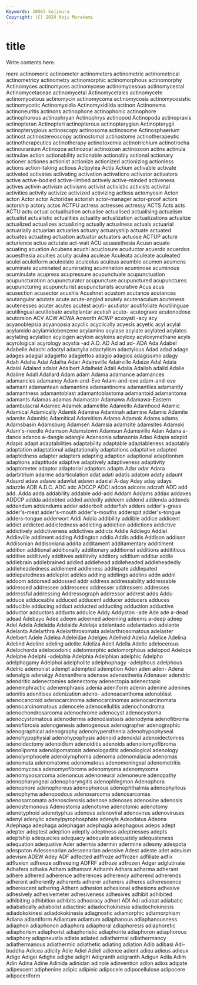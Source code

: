 ```yaml
---
Keywords: 30563 kojimura
Copyright: (C) 2024 Koji Murakami
---
```


# title

Write contents here.



mere
actinomeric actinometer actinometers actinometric actinometrical actinometricy actinometry actinomorphic actinomorphous actinomorphy
Actinomyces actinomyces actinomycese actinomycesous actinomycestal Actinomycetaceae actinomycetal Actinomycetales actinomycete actinomycetous
actinomycin actinomycoma actinomycosis actinomycosistic actinomycotic Actinomyxidia Actinomyxidiida actinon Actinonema actinoneuritis
actinons actinophone actinophonic actinophore actinophorous actinophryan Actinophrys actinopod Actinopoda actinopraxis
actinopteran Actinopteri actinopterous actinopterygian Actinopterygii actinopterygious actinoscopy actinosoma actinosome Actinosphaerium
actinost actinostereoscopy actinostomal actinostome actinotherapeutic actinotherapeutics actinotherapy actinotoxemia actinotrichium actinotrocha
actinouranium Actinozoa actinozoal actinozoan actinozoon actins actinula actinulae action actionability
actionable actionably actional actionary actioner actiones actionist actionize actionized actionizing
actionless actions action-taking actious Actipylea Actis Actium activable activate activated
activates activating activation activations activator activators active active-bodied active-limbed actively
active-minded activeness actives activin activism activisms activist activistic activists activital
activities activity activize activized activizing actless actomyosin Acton acton Actor
actor Actoridae actorish actor-manager actor-proof actors actorship actory actos ACTPU
actress actresses actressy ACTS Acts acts ACTU actu actual actualisation
actualise actualised actualising actualism actualist actualistic actualities actuality actualization actualizations
actualize actualized actualizes actualizing actually actualness actuals actuarial actuarially actuarian
actuaries actuary actuaryship actuate actuated actuates actuating actuation actuator actuators
actuose ACTUP acture acturience actus actutate act-wait ACU acuaesthesia Acuan
acuate acuating acuation Acubens acuchi acuclosure acuductor acuerdo acuerdos acuesthesia
acuities acuity aculea aculeae Aculeata aculeate aculeated aculei aculeiform aculeolate
aculeolus aculeus acumble acumen acumens acuminate acuminated acuminating acumination acuminose
acuminous acuminulate acupress acupressure acupunctuate acupunctuation acupuncturation acupuncturator acupuncture acupunctured
acupunctures acupuncturing acupuncturist acupuncturists acurative Acus acus acusection acusector acushla
Acushnet acustom acutance acutances acutangular acutate acute acute-angled acutely acutenaculum
acuteness acutenesses acuter acutes acutest acuti- acutiator acutifoliate Acutilinguae acutilingual
acutilobate acutiplantar acutish acuto- acutograve acutonodose acutorsion ACV ACW ACWA
Acworth ACWP acxoyatl -acy acy acyanoblepsia acyanopsia acyclic acyclically acyesis
acyetic acyl acylal acylamido acylamidobenzene acylamino acylase acylate acylated acylates
acylating acylation acylogen acyloin acyloins acyloxy acyloxymethane acyls acyrological acyrology
acystia -ad A.D. AD Ad ad ad- ADA Ada Adabel
Adabelle Adachi adactyl adactylia adactylism adactylous Adad adad adage adages
adagial adagietto adagiettos adagio adagios adagissimo adagy Adah Adaha Adai
Adaiha Adair Adairsville Adairville Adaize Adal Adala Adalai Adalard adalat
Adalbert Adalheid Adali Adalia Adaliah adalid Adalie Adaline Adall Adallard
Adam adam Adama adamance adamances adamancies adamancy Adam-and-Eve Adam-and-eve adam-and-eve
adamant adamantean adamantine adamantinoma adamantlies adamantly adamantness adamantoblast adamantoblastoma adamantoid
adamantoma adamants Adamas adamas Adamastor Adamawa Adamawa-Eastern adambulacral Adamec Adamek
adamellite Adamello Adamhood Adamic Adamical Adamically Adamik Adamina Adaminah adamine
Adamis Adamite adamite Adamitic Adamitical Adamitism Adamo Adamok Adams adams
Adamsbasin Adamsburg Adamsen Adamsia adamsite adamsites Adamski Adam's-needle Adamson Adamstown
Adamsun Adamsville Adan Adana a-dance adance a-dangle adangle Adansonia adansonia
Adao Adapa adapid Adapis adapt adaptabilities adaptability adaptable adaptableness adaptably
adaptation adaptational adaptationally adaptations adaptative adapted adaptedness adapter adapters adapting
adaption adaptional adaptionism adaptions adaptitude adaptive adaptively adaptiveness adaptivity adaptometer
adaptor adaptorial adaptors adapts Adar adar Adara adarbitrium adarme adarticulation
adat adati adatis adatom adaty adaunt Adaurd adaw adawe adawlut
adawn adaxial A-day Aday aday adays adazzle ADB A.D.C. ADC
adc ADCCP ADCI adcon adcons adcraft ADD add add. Adda
adda addability addable add-add Addam Addams addax addaxes ADDCP addda
addebted added addedly addeem addend addenda addends addendum addendums adder
adderbolt adderfish adders adder's-grass adder's-meat adder's-mouth adder's-mouths adderspit adder's-tongue adders-tongue
adderwort Addi Addia addibility addible addice addicent addict addicted addictedness
addicting addiction addictions addictive addictively addictiveness addictives addicts Addie Addiego
Addiel Addieville addiment adding Addington addio Addis addis Addison addison
Addisonian Addisoniana addita additament additamentary additiment addition additional additionally additionary
additionist additions addititious additive additively additives additivity additory additum additur
addle addlebrain addlebrained addled addlehead addleheaded addleheadedly addleheadedness addlement addleness
addlepate addlepated addlepatedness addleplot addles addling addlings addlins addn addnl
addoom addorsed addossed addr address addressability addressable addressed addressee addressees
addresser addressers addresses addressful addressing Addressograph addressor addrest adds Addu
adduce adduceable adduced adducent adducer adducers adduces adducible adducing adduct
adducted adducting adduction adductive adductor adductors adducts addulce Addy Addyston
-ade Ade ade a-dead adead Adebayo Adee adeem adeemed adeeming
adeems a-deep adeep Adel Adela Adelaida Adelaide Adelaja adelantado adelantados
adelante Adelanto Adelarthra Adelarthrosomata adelarthrosomatous adelaster Adelbert Adele Adelea Adeleidae
Adelges Adelheid Adelia Adelice Adelina Adelind Adeline adeling adelite Adeliza
Adell Adella Adelle adelocerous Adelochorda adelocodonic adelomorphic adelomorphous adelopod Adelops
Adelphe Adelphi -adelphia Adelphia Adelphian adelphic Adelpho adelphogamy Adelphoi adelpholite
adelphophagy -adelphous adelphous Adelric ademonist adempt adempted ademption Aden aden
aden- Adena adenalgia adenalgy Adenanthera adenase adenasthenia Adenauer adendric adendritic
adenectomies adenectomy adenectopia adenectopic adenemphractic adenemphraxis adenia adeniform adenin adenine
adenines adenitis adenitises adenization adeno- adenoacanthoma adenoblast adenocancroid adenocarcinoma adenocarcinomas
adenocarcinomata adenocarcinomatous adenocele adenocellulitis adenochondroma adenochondrosarcoma adenochrome adenocyst adenocystoma adenocystomatous
adenodermia adenodiastasis adenodynia adenofibroma adenofibrosis adenogenesis adenogenous adenographer adenographic adenographical
adenography adenohypersthenia adenohypophyseal adenohypophysial adenohypophysis adenoid adenoidal adenoidectomies adenoidectomy adenoidism
adenoiditis adenoids adenoliomyofibroma adenolipoma adenolipomatosis adenologaditis adenological adenology adenolymphocele adenolymphoma
adenoma adenomalacia adenomas adenomata adenomatome adenomatous adenomeningeal adenometritis adenomycosis adenomyofibroma
adenomyoma adenomyxoma adenomyxosarcoma adenoncus adenoneural adenoneure adenopathy adenopharyngeal adenopharyngitis adenophlegmon
Adenophora adenophore adenophoreus adenophorous adenophthalmia adenophyllous adenophyma adenopodous adenosarcoma adenosarcomas
adenosarcomata adenosclerosis adenose adenoses adenosine adenosis adenostemonous Adenostoma adenotome adenotomic
adenotomy adenotyphoid adenotyphus adenous adenoviral adenovirus adenoviruses adenyl adenylic adenylpyrophosphate
adenyls Adeodatus Adeona Adephaga adephaga adephagan adephagia adephagous adeps adept
adepter adeptest adeption adeptly adeptness adeptnesses adepts adeptship adequacies adequacy
adequate adequately adequateness adequation adequative Ader adermia adermin adermine adesmy
adespota adespoton Adessenarian adessenarian adessive Adest adeste adet adeuism adevism
ADEW Adey ADF adfected adffroze adffrozen adfiliate adfix adfluxion adfreeze
adfreezing ADFRF adfroze adfrozen Adger adglutinate Adhafera adhaka Adham adhamant
Adhamh Adhara adharma adherant adhere adhered adherence adherences adherency adherend
adherends adherent adherently adherents adherer adherers adheres adherescence adherescent adhering
Adhern adhesion adhesional adhesions adhesive adhesively adhesivemeter adhesiveness adhesives adhibit
adhibited adhibiting adhibition adhibits adhocracy adhort ADI Adi adiabat adiabatic
adiabatically adiabolist adiactinic adiadochokinesia adiadochokinesis adiadokokinesi adiadokokinesia adiagnostic adiamorphic adiamorphism
Adiana adiantiform Adiantum adiantum adiaphanous adiaphanousness adiaphon adiaphonon adiaphora adiaphoral
adiaphoresis adiaphoretic adiaphorism adiaphorist adiaphoristic adiaphorite adiaphoron adiaphorous adiaphory adiapneustia
adiate adiated adiathermal adiathermancy adiathermanous adiathermic adiathetic adiating adiation Adib
adibasi Adi-buddha Adicea adicity Adie Adiel Adiell adience adient adieu
adieus adieux Adige Adigei Adighe adighe adight Adigranth adigranth Adigun
Adila Adim Adin Adina Adine Adinida adinidan adinole adinvention adion
adios adipate adipescent adiphenine adipic adipinic adipocele adipocellulose adipocere adipoceriform
